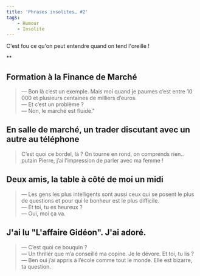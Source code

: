 ```yaml
---
title: 'Phrases insolites… #2'
tags:
    - Humour
    - Insolite
---
```


C'est fou ce qu'on peut entendre quand on tend l'oreille&nbsp;!

\*\*<!-- more -->

## Formation à la Finance de Marché

> — Bon là c’est un exemple. Mais moi quand je paumes c’est entre 10 000 et plusieurs centaines de milliers d’euros.  
> — Et c’est un problème&nbsp;?  
> — Non, le marché est fluide."

## En salle de marché, un trader discutant avec un autre au téléphone

> C’est quoi ce bordel, là&nbsp;? On tourne en rond, on comprends rien.. putain Pierre, j’ai l’impression de parler avec ma femme&nbsp;!

## Deux amis, la table à côté de moi un midi

> — Les gens les plus intelligents sont aussi ceux qui se posent le plus de questions et pour qui le bonheur est le plus difficile.  
> — Et toi, tu es heureux&nbsp;?  
> — Oui, moi ça va.

## J'ai lu "L'affaire Gidéon". J'ai adoré.

> — C’est quoi ce bouquin&nbsp;?  
> — Un thriller que m’a conseillé ma copine. Je le dévore. Et toi, tu lis&nbsp;?  
> — Ben oui j’ai appris à l’école comme tout le monde. Elle est bizarre, ta question.
